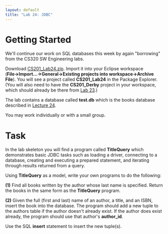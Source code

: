 ```yaml
---
layout: default
title: "Lab 24: JDBC"
---
```


Getting Started
===============
We'll continue our work on SQL databases this week by again "borrowing" from the CS320 SW Engineering labs.

Download [CS201\_Lab24.zip](CS201_Lab24.zip). Import it into your Eclipse workspace (**File&rarr;Import...&rarr;General&rarr;Existing projects into workspace&rarr;Archive File**). You will see a project called **CS201\_Lab24** in the Package Explorer.  (You will also need to have the **CS201_Derby** project in your workspace, which should already be there from [Lab 23](lab23.html).)

The lab contains a database called **test.db** which is the books database described in [Lecture 24](../lectures/lecture24.html).

You may work individually or with a small group.

Task
====

In the lab skeleton you will find a program called **TitleQuery** which demonstrates basic JDBC tasks such as loading a driver, connecting to a database, creating and executing a prepared statement, and iterating through results returned from a query.

Using **TitleQuery** as a model, write your own programs to do the following:

**(1)** Find all books written by the author whose last name is specified. Return the books in the same form as the **TitleQuery** program.

**(2)** Given the full (first and last) name of an author, a title, and an ISBN, insert the book into the database. The program should add a new tuple to the authors table if the author doesn't already exist. If the author does exist already, the program should use that author's **author\_id**.

Use the SQL **insert** statement to insert the new tuple(s).
